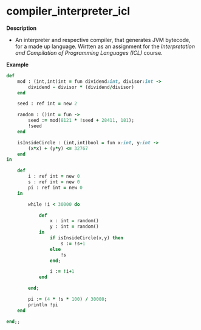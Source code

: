 # compiler_interpreter_icl

**Description**
- An interpreter and respective compiler, that generates JVM bytecode, for a made up language. Wirtten as an assignment for the *Interpretation and Compilation of Programming Languages (ICL)* course.

**Example**
```ruby
def
    mod : (int,int)int = fun dividend:int, divisor:int ->
        dividend - divisor * (dividend/divisor)
    end

    seed : ref int = new 2

    random : ()int = fun ->
        seed := mod(8121 * !seed + 28411, 181);
        !seed
    end

    isInsideCircle : (int,int)bool = fun x:int, y:int ->
        (x*x) + (y*y) <= 32767
    end
in

    def
        i : ref int = new 0
        s : ref int = new 0
        pi : ref int = new 0
    in

        while !i < 30000 do

            def
                x : int = random()
                y : int = random()
            in
                if isInsideCircle(x,y) then
                    s := !s+1
                else
                    !s
                end;

                i := !i+1
            end

        end;

        pi := (4 * !s * 100) / 30000;
        println !pi
    end

end;;
```
